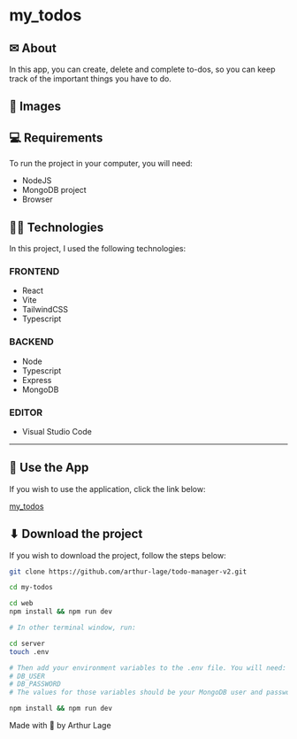 # my_todos

## ✉ About

In this app, you can create, delete and complete to-dos, so you can keep track of the important things you have to do.

## 🌆 Images

## 💻 Requirements

To run the project in your computer, you will need:

- NodeJS
- MongoDB project
- Browser

## 👩‍💻 Technologies

In this project, I used the following technologies:

### FRONTEND

- React
- Vite
- TailwindCSS
- Typescript

### BACKEND

- Node
- Typescript
- Express
- MongoDB

### EDITOR

- Visual Studio Code

---

## 🔗 Use the App

If you wish to use the application, click the link below:

[my_todos](https://my-todos-al.vercel.app)

## ⬇ Download the project

If you wish to download the project, follow the steps below:

```bash
git clone https://github.com/arthur-lage/todo-manager-v2.git

cd my-todos

cd web
npm install && npm run dev

# In other terminal window, run:

cd server
touch .env

# Then add your environment variables to the .env file. You will need:
# DB_USER
# DB_PASSWORD
# The values for those variables should be your MongoDB user and password.

npm install && npm run dev
```

Made with 💜 by Arthur Lage
